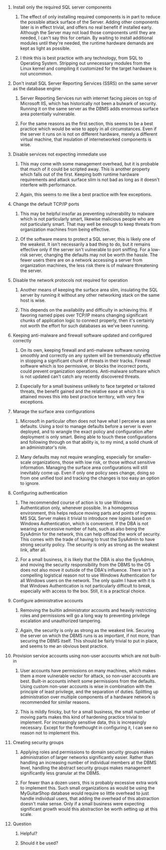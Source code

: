 1. Install only the required SQL server components

	1. The effect of only installing required components is in part
	   to reduce the possible attack surface of the Server. Adding
other components later is in effect trivial, and offers no real benefit
if installed early. Although the Server may not load those components
until they are needed, I can't say this for certain. By waiting to
install additional modules until they're needed, the runtime hardware
demands are kept as light as possible.

	2. I think this is best practice with any technology, from SQL
	   to Operating System. Stripping out unnecessary modules from
the Linux kernel and compiling it customized for the target hardware is
not uncommon.

2. Don't install SQL Server Reporting Services (SSRS) on the same server
   as the database engine

	1. Server Reporting Services run with internet facing pieces on
	   top of Microsoft IIS, which has historically not been a
bulwark of security. Running it on the same server as the DBMS adds
enormous surface area potentially vulnerable.

	2. For the same reasons as the first section, this seems to be a
	   best practice which would be wise to apply in all
circumstances. Even if the server it runs on is not on different
hardware, merely a different virtual machine, that insulation of
internetworked components is wise.

3. Disable services not expecting immediate use

	1. This may come with some management overhead, but it is
	   probable that much of it could be scripted away. This is
another property which falls out of the first. Keeping both runtime
hardware requirements and attack surface slim is not bad as long as it
doesn't interfere with performance.

	2. Again, this seems to me like a best practice with few
	   exceptions.

4. Change the default TCP/IP ports

	1. This may be helpful insofar as preventing vulnerability to
	   malware which is not particularly smart, likewise malicious
people who are not particularly smart. That may well be enough to keep
threats from organization machines from being effective.

	2. Of the software means to protect a SQL server, this is likely
	   one of the weakest. It isn't necessarily a bad thing to do,
but it remains effective only if the server isn't vulnerable to port
sniffing. For a low-risk server, changing the defaults may not be worth the
hassle. The fewer users there are on a network accessing a server from
organization machines, the less risk there is of malware threatening the
server.

5. Disable the network protocols not required for operation

	1. Another means of keeping the surface area slim, insulating
	   the SQL server by running it without any other networking
stack on the same host is wise.

	2. This depends on the availability and difficulty in achieving
	   this. If favoring named pipes over TCP/IP means changing
significant chunks of application logic to connect properly, then it's
certainly not worth the effort for such databases as we've been running. 

6. Keeping anti-malware and firewall software updated and configured
   correctly

	1. On its own, keeping firewall and anti-malware software
	   running smoothly and correctly on any system will be
tremendously effective in stopping a significant chunk of threats in
their tracks. Firewall software which is too permissive, or blocks the
incorrect ports, could prevent organization operations. Anti-malware
software which is not updated can't catch any recently discovered
threats.

	2. Especially for a small business unlikely to face targeted or
	   tailored threats, the benefit gained and the relative ease at
which it is attained moves this into best practice territory, with very
few exceptions.

7. Manage the surface area configurations

	1. Microsoft in particular often does not have what I perceive
	   as sane defaults. Using a tool to manage defaults before a
server is even deployed, and to wrangle the exact policy and
configuration after deployment is only smart. Being able to touch these
configurations and following through on that ability is, to my mind, a
solid chunk of an administrator's role.

	2. Many defaults may not require wrangling, especially for
	   smaller-scale organizations, those with low risk, or those
without sensitive information. Managing the surface area configurations
will still inevitably come up. Even if only one policy sees change,
doing so from one unified tool and tracking the changes is too easy an
option to ignore. 

8. Configuring authentication

	1. The recommended course of action is to use Windows
	   Authentication only, whenever possible. In a homogenous
environment, this helps reduce moving parts and points of ingress. MS
SQL Server makes it trivial to introduce new logins based on Windows
Authentication, which is convenient. If the DBA is not wearing an
excessive number of hats, such as also being the SysAdmin for the
network, this can help offload the work of security. This comes with the
trade of having to trust the SysAdmin to have strong security policy.
The security is only as strong as the weakest link, after all.

	2. For a small business, it is likely that the DBA is also the
	   SysAdmin, and moving the security responsibility from the
DBMS to the OS does not also move it outside of the DBA's influence.
There isn't a compelling logistical reason not to use Windows Authentication for
all Windows users on the network. The only qualm I have with it is that
Windows Authentication is not particularly difficult to break,
especially with access to the box. Still, it is a practical choice.

9. Configure administrative accounts

	1. Removing the builtin administrator accounts and heavily
	   restricting roles and permissions will go a long way to
preventing privilege escalation and unauthorized tampering.

	2. Again, the security is only as strong as the weakest link.
	   Securing the server on which the DBMS runs is as important,
if not more, than securing the DBMS itself. This should be fairly trivial
to put in place, and seems to me an obvious best practice.

10. Provision service accounts using non-user accounts which are not
    built-in

	1. User accounts have permissions on many machines, which makes
	   them a more vulnerable vector for attack, so non-user
accounts are best. Built-in accounts inherit some permissions from the
defaults. Using custom non-user accounts is wise in combination with the
principle of least privilege, and the separation of duties. Splitting up
administration over multiple components of a hardware network is
recommended for similar reasons.

	2. This is mildly finicky, but for a small business, the small
	   number of moving parts makes this kind of hardening practice
trivial to implement. For increasingly sensitive data, this is
increasingly necessary. Except for the forethought in configuring it, I
can see no reason not to implement this.

11. Creating security groups

	1. Applying roles and permissions to domain security groups
	   makes administration of larger networks significantly easier.
Rather than handling an increasing number of individual members at the
DBMS level, handling the abstract security groups makes management
significantly less granular at the DBMS.

	2. For fewer than a dozen users, this is probably excessive
	   extra work to implement this. Such small organizations as
would be using the MyGuitarShop database would require so little
overhead to just handle individual users, that adding the overhead of
this abstraction doesn't make sense. Only if a small business were
expecting significant growth would this abstraction be worth setting up
at this scale.

12. Question

	1. Helpful?

	2. Should it be used?

